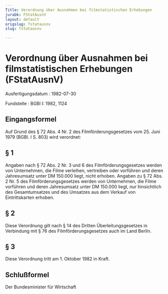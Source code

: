 ```yaml
---
Title: Verordnung über Ausnahmen bei filmstatistischen Erhebungen
jurabk: FStatAusnV
layout: default
origslug: fstatausnv
slug: fstatausnv

---
```


# Verordnung über Ausnahmen bei filmstatistischen Erhebungen (FStatAusnV)

Ausfertigungsdatum
:   1982-07-30

Fundstelle
:   BGBl I: 1982, 1124



## Eingangsformel

Auf Grund des § 72 Abs. 4 Nr. 2 des Filmförderungsgesetzes vom 25. Juni 1979 (BGBl. I S. 803) wird verordnet:


## § 1

Angaben nach § 72 Abs. 2 Nr. 3 und 6 des Filmförderungsgesetzes werden von Unternehmen, die Filme verleihen, vertreiben oder vorführen und deren Jahresumsatz unter DM 150.000 liegt, nicht erhoben. Angaben zu § 72 Abs. 2 Nr. 5 des Filmförderungsgesetzes werden von Unternehmen, die Filme vorführen und deren Jahresumsatz unter DM 150.000 liegt, nur hinsichtlich des Gesamtumsatzes und des Umsatzes aus dem Verkauf von Eintrittskarten erhoben.


## § 2

Diese Verordnung gilt nach § 14 des Dritten Überleitungsgesetzes in Verbindung mit § 76 des Filmförderungsgesetzes auch im Land Berlin.


## § 3

Diese Verordnung tritt am 1. Oktober 1982 in Kraft.


## Schlußformel

Der Bundesminister für Wirtschaft

